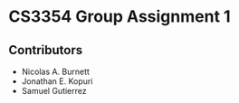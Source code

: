 # CS3354 Group Assignment 1

## Contributors

- Nicolas A. Burnett
- Jonathan E. Kopuri
- Samuel Gutierrez
